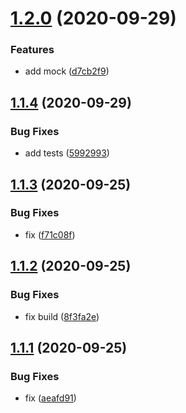 # [1.2.0](https://github.com/makamekm/react-service-provider/compare/v1.1.4...v1.2.0) (2020-09-29)


### Features

* add mock ([d7cb2f9](https://github.com/makamekm/react-service-provider/commit/d7cb2f9436635d06b625a1c2830ce8d4198f9d00))

## [1.1.4](https://github.com/makamekm/react-service-provider/compare/v1.1.3...v1.1.4) (2020-09-29)


### Bug Fixes

* add tests ([5992993](https://github.com/makamekm/react-service-provider/commit/5992993c820987e5fc7fa120008e60e747d8d3bd))

## [1.1.3](https://github.com/makamekm/react-service-provider/compare/v1.1.2...v1.1.3) (2020-09-25)


### Bug Fixes

* fix ([f71c08f](https://github.com/makamekm/react-service-provider/commit/f71c08f9c90784624af5f3a137b6f14003a33640))

## [1.1.2](https://github.com/makamekm/react-service-provider/compare/v1.1.1...v1.1.2) (2020-09-25)


### Bug Fixes

* fix build ([8f3fa2e](https://github.com/makamekm/react-service-provider/commit/8f3fa2e8da9466458c4ddbe2334676eacd3b689c))

## [1.1.1](https://github.com/makamekm/react-service-provider/compare/v1.1.0...v1.1.1) (2020-09-25)


### Bug Fixes

* fix ([aeafd91](https://github.com/makamekm/react-service-provider/commit/aeafd9152bc2a07ca83a3b5c8fd2bfd5590abfe7))
